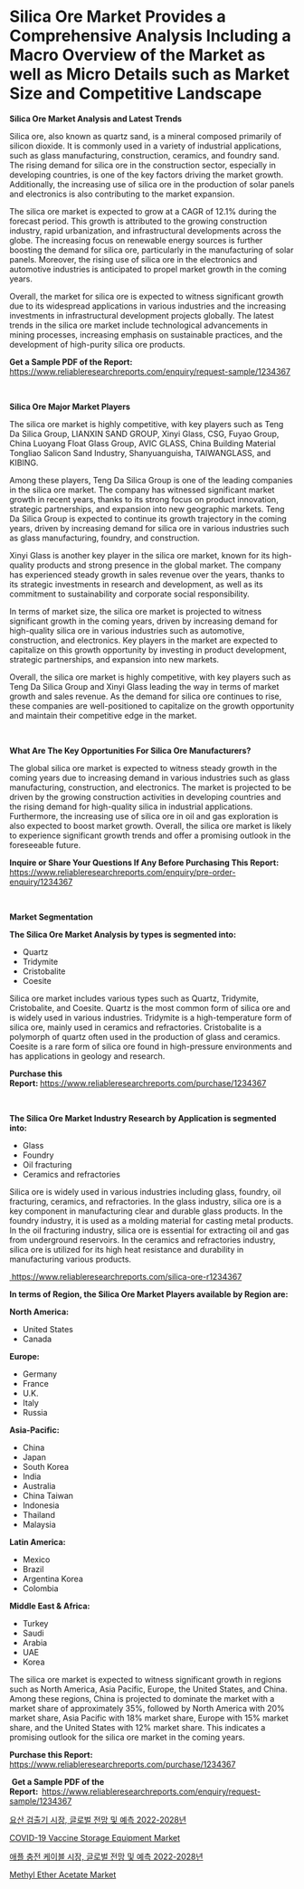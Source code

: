 <p><h1>Silica Ore Market Provides a Comprehensive Analysis Including a Macro Overview of the Market as well as Micro Details such as Market Size and Competitive Landscape</h1></p><p><strong>Silica Ore Market Analysis and Latest Trends</strong></p>
<p><p>Silica ore, also known as quartz sand, is a mineral composed primarily of silicon dioxide. It is commonly used in a variety of industrial applications, such as glass manufacturing, construction, ceramics, and foundry sand. The rising demand for silica ore in the construction sector, especially in developing countries, is one of the key factors driving the market growth. Additionally, the increasing use of silica ore in the production of solar panels and electronics is also contributing to the market expansion.</p><p>The silica ore market is expected to grow at a CAGR of 12.1% during the forecast period. This growth is attributed to the growing construction industry, rapid urbanization, and infrastructural developments across the globe. The increasing focus on renewable energy sources is further boosting the demand for silica ore, particularly in the manufacturing of solar panels. Moreover, the rising use of silica ore in the electronics and automotive industries is anticipated to propel market growth in the coming years.</p><p>Overall, the market for silica ore is expected to witness significant growth due to its widespread applications in various industries and the increasing investments in infrastructural development projects globally. The latest trends in the silica ore market include technological advancements in mining processes, increasing emphasis on sustainable practices, and the development of high-purity silica ore products.</p></p>
<p><strong>Get a Sample PDF of the Report:&nbsp;</strong> <a href="https://www.reliableresearchreports.com/enquiry/request-sample/1234367">https://www.reliableresearchreports.com/enquiry/request-sample/1234367</a></p>
<p>&nbsp;</p>
<p><strong>Silica Ore Major Market Players</strong></p>
<p><p>The silica ore market is highly competitive, with key players such as Teng Da Silica Group, LIANXIN SAND GROUP, Xinyi Glass, CSG, Fuyao Group, China Luoyang Float Glass Group, AVIC GLASS, China Building Material Tongliao Salicon Sand Industry, Shanyuanguisha, TAIWANGLASS, and KIBING. </p><p>Among these players, Teng Da Silica Group is one of the leading companies in the silica ore market. The company has witnessed significant market growth in recent years, thanks to its strong focus on product innovation, strategic partnerships, and expansion into new geographic markets. Teng Da Silica Group is expected to continue its growth trajectory in the coming years, driven by increasing demand for silica ore in various industries such as glass manufacturing, foundry, and construction.</p><p>Xinyi Glass is another key player in the silica ore market, known for its high-quality products and strong presence in the global market. The company has experienced steady growth in sales revenue over the years, thanks to its strategic investments in research and development, as well as its commitment to sustainability and corporate social responsibility.</p><p>In terms of market size, the silica ore market is projected to witness significant growth in the coming years, driven by increasing demand for high-quality silica ore in various industries such as automotive, construction, and electronics. Key players in the market are expected to capitalize on this growth opportunity by investing in product development, strategic partnerships, and expansion into new markets.</p><p>Overall, the silica ore market is highly competitive, with key players such as Teng Da Silica Group and Xinyi Glass leading the way in terms of market growth and sales revenue. As the demand for silica ore continues to rise, these companies are well-positioned to capitalize on the growth opportunity and maintain their competitive edge in the market.</p></p>
<p>&nbsp;</p>
<p><strong>What Are The Key Opportunities For Silica Ore Manufacturers?</strong></p>
<p><p>The global silica ore market is expected to witness steady growth in the coming years due to increasing demand in various industries such as glass manufacturing, construction, and electronics. The market is projected to be driven by the growing construction activities in developing countries and the rising demand for high-quality silica in industrial applications. Furthermore, the increasing use of silica ore in oil and gas exploration is also expected to boost market growth. Overall, the silica ore market is likely to experience significant growth trends and offer a promising outlook in the foreseeable future.</p></p>
<p><strong>Inquire or Share Your Questions If Any Before Purchasing This Report:</strong> <a href="https://www.reliableresearchreports.com/enquiry/pre-order-enquiry/1234367">https://www.reliableresearchreports.com/enquiry/pre-order-enquiry/1234367</a></p>
<p>&nbsp;</p>
<p><strong>Market Segmentation</strong></p>
<p><strong>The Silica Ore Market Analysis by types is segmented into:</strong></p>
<p><ul><li>Quartz</li><li>Tridymite</li><li>Cristobalite</li><li>Coesite</li></ul></p>
<p><p>Silica ore market includes various types such as Quartz, Tridymite, Cristobalite, and Coesite. Quartz is the most common form of silica ore and is widely used in various industries. Tridymite is a high-temperature form of silica ore, mainly used in ceramics and refractories. Cristobalite is a polymorph of quartz often used in the production of glass and ceramics. Coesite is a rare form of silica ore found in high-pressure environments and has applications in geology and research.</p></p>
<p><strong>Purchase this Report:&nbsp;</strong><a href="https://www.reliableresearchreports.com/purchase/1234367">https://www.reliableresearchreports.com/purchase/1234367</a></p>
<p>&nbsp;</p>
<p><strong>The Silica Ore Market Industry Research by Application is segmented into:</strong></p>
<p><ul><li>Glass</li><li>Foundry</li><li>Oil fracturing</li><li>Ceramics and refractories</li></ul></p>
<p><p>Silica ore is widely used in various industries including glass, foundry, oil fracturing, ceramics, and refractories. In the glass industry, silica ore is a key component in manufacturing clear and durable glass products. In the foundry industry, it is used as a molding material for casting metal products. In the oil fracturing industry, silica ore is essential for extracting oil and gas from underground reservoirs. In the ceramics and refractories industry, silica ore is utilized for its high heat resistance and durability in manufacturing various products.</p></p>
<p><a href="https://www.reliableresearchreports.com/silica-ore-r1234367">&nbsp;https://www.reliableresearchreports.com/silica-ore-r1234367</a></p>
<p><strong>In terms of Region, the Silica Ore Market Players available by Region are:</strong></p>
<p>
    <p> <strong> North America: </strong>
        <ul>
            <li>United States</li>
            <li>Canada</li>
        </ul>
        </p> 
    <p> <strong> Europe: </strong>
        <ul>
            <li>Germany</li>
            <li>France</li>
            <li>U.K.</li>
            <li>Italy</li>
            <li>Russia</li>
        </ul>
        </p> 
    <p> <strong> Asia-Pacific: </strong>
        <ul>
            <li>China</li>
            <li>Japan</li>
            <li>South Korea</li>
            <li>India</li>
            <li>Australia</li>
            <li>China Taiwan</li>
            <li>Indonesia</li>
            <li>Thailand</li>
            <li>Malaysia</li>
        </ul>
        </p> 
    <p> <strong> Latin America: </strong>
        <ul>
            <li>Mexico</li>
            <li>Brazil</li>
            <li>Argentina Korea</li>
            <li>Colombia</li>
        </ul>
        </p> 
    <p> <strong> Middle East & Africa: </strong>
        <ul>
            <li>Turkey</li>
            <li>Saudi</li>
            <li>Arabia</li>
            <li>UAE</li>
            <li>Korea</li>
        </ul>
    </p>
    </p>
<p><p>The silica ore market is expected to witness significant growth in regions such as North America, Asia Pacific, Europe, the United States, and China. Among these regions, China is projected to dominate the market with a market share of approximately 35%, followed by North America with 20% market share, Asia Pacific with 18% market share, Europe with 15% market share, and the United States with 12% market share. This indicates a promising outlook for the silica ore market in the coming years.</p></p>
<p><strong>Purchase this Report: </strong><a href="https://www.reliableresearchreports.com/purchase/1234367">https://www.reliableresearchreports.com/purchase/1234367</a></p>
<p>&nbsp;<strong>Get a Sample PDF of the Report:&nbsp;&nbsp;</strong><a href="https://www.reliableresearchreports.com/enquiry/request-sample/1234367">https://www.reliableresearchreports.com/enquiry/request-sample/1234367</a></p>
<p><strong></strong></p>
<p><p><a href="https://github.com/gambitz1998/Market-Research-Report-List-1/blob/main/4736295131175.md">요산 검출기 시장, 글로벌 전망 및 예측 2022-2028년</a></p><p><a href="https://github.com/airdrophunter675/Market-Research-Report-List-1/blob/main/covid-19-vaccine-storage-equipment-market.md">COVID-19 Vaccine Storage Equipment Market</a></p><p><a href="https://github.com/AidenReinger/Market-Research-Report-List-1/blob/main/8324560131174.md">애플 충전 케이블 시장, 글로벌 전망 및 예측 2022-2028년</a></p><p><a href="https://github.com/lylyparadise/Market-Research-Report-List-4/blob/main/methyl-ether-acetate-market.md">Methyl Ether Acetate Market</a></p></p>